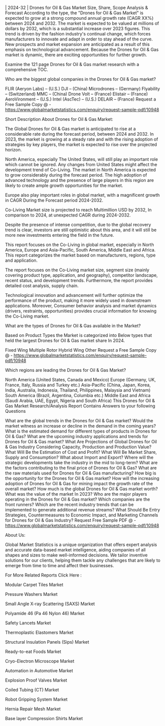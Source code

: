 | 2024-32 | Drones for Oil & Gas Market Size, Share, Scope Analysis & Forecast
According to the type, the "Drones for Oil & Gas Market" is expected to grow at a strong compound annual growth rate (CAGR XX%) between 2024 and 2032. The market is expected to be valued at millions of dollars by 2032, which is a substantial increase over 2023 figures. This trend is driven by the fashion industry's continual change, which forces manufacturers to innovate and adapt in order to stay ahead of the curve. New prospects and market expansion are anticipated as a result of this emphasis on technological advancement. Because the Drones for Oil & Gas market is dynamic, there are exciting opportunities for further growth.

Examine the 121 page Drones for Oil & Gas market research with a comprehensive TOC.

Who are the biggest global companies in the Drones for Oil & Gas market?


FLIR (Aeryon Labs) – (U.S.)
DJI – (China)
Microdrones – (Germany)
Flyability – (Switzerland)
MMC – (China)
Drone Volt – (France)
Elistair – (France)
AeroVironment – (U.S.)
Intel (AscTec) – (U.S.)
DELAIR – (France)
Request a Free Sample Copy @ - https://www.globalmarketstatistics.com/enquiry/request-sample-pdf/10948

Short Description About Drones for Oil & Gas Market:

The Global Drones for Oil & Gas market is anticipated to rise at a considerable rate during the forecast period, between 2024 and 2032. In 2023, the market is growing at a steady rate and with the rising adoption of strategies by key players, the market is expected to rise over the projected horizon.

North America, especially The United States, will still play an important role which cannot be ignored. Any changes from United States might affect the development trend of Co-Living. The market in North America is expected to grow considerably during the forecast period. The high adoption of advanced technology and the presence of large players in this region are likely to create ample growth opportunities for the market.

Europe also play important roles in global market, with a magnificent growth in CAGR During the Forecast period 2024-2032.

Co-Living Market size is projected to reach Multimillion USD by 2032, In comparison to 2024, at unexpected CAGR during 2024-2032.

Despite the presence of intense competition, due to the global recovery trend is clear, investors are still optimistic about this area, and it will still be more new investments entering the field in the future.

This report focuses on the Co-Living in global market, especially in North America, Europe and Asia-Pacific, South America, Middle East and Africa. This report categorizes the market based on manufacturers, regions, type and application.

The report focuses on the Co-Living market size, segment size (mainly covering product type, application, and geography), competitor landscape, recent status, and development trends. Furthermore, the report provides detailed cost analysis, supply chain.

Technological innovation and advancement will further optimize the performance of the product, making it more widely used in downstream applications. Moreover, Consumer behavior analysis and market dynamics (drivers, restraints, opportunities) provides crucial information for knowing the Co-Living market.

What are the types of Drones for Oil & Gas available in the Market?

Based on Product Types the Market is categorized into Below types that held the largest Drones for Oil & Gas market share In 2024.


Fixed Wing Multiple Rotor Hybrid Wing
Other
Request a Free Sample Copy @ - https://www.globalmarketstatistics.com/enquiry/request-sample-pdf/10948

Which regions are leading the Drones for Oil & Gas Market?

North America (United States, Canada and Mexico)
Europe (Germany, UK, France, Italy, Russia and Turkey etc.)
Asia-Pacific (China, Japan, Korea, India, Australia, Indonesia, Thailand, Philippines, Malaysia and Vietnam)
South America (Brazil, Argentina, Columbia etc.)
Middle East and Africa (Saudi Arabia, UAE, Egypt, Nigeria and South Africa)
This Drones for Oil & Gas Market Research/Analysis Report Contains Answers to your following Questions

What are the global trends in the Drones for Oil & Gas market? Would the market witness an increase or decline in the demand in the coming years?
What is the estimated demand for different types of products in Drones for Oil & Gas? What are the upcoming industry applications and trends for Drones for Oil & Gas market?
What Are Projections of Global Drones for Oil & Gas Industry Considering Capacity, Production and Production Value? What Will Be the Estimation of Cost and Profit? What Will Be Market Share, Supply and Consumption? What about Import and Export?
Where will the strategic developments take the industry in the mid to long-term?
What are the factors contributing to the final price of Drones for Oil & Gas? What are the raw materials used for Drones for Oil & Gas manufacturing?
How big is the opportunity for the Drones for Oil & Gas market? How will the increasing adoption of Drones for Oil & Gas for mining impact the growth rate of the overall market?
How much is the global Drones for Oil & Gas market worth? What was the value of the market In 2023?
Who are the major players operating in the Drones for Oil & Gas market? Which companies are the front runners?
Which are the recent industry trends that can be implemented to generate additional revenue streams?
What Should Be Entry Strategies, Countermeasures to Economic Impact, and Marketing Channels for Drones for Oil & Gas Industry?
Request Free Sample PDF @ - https://www.globalmarketstatistics.com/enquiry/request-sample-pdf/10948

About Us:

Global Market Statistics is a unique organization that offers expert analysis and accurate data-based market intelligence, aiding companies of all shapes and sizes to make well-informed decisions. We tailor inventive solutions for our clients, helping them tackle any challenges that are likely to emerge from time to time and affect their businesses.

For More Related Reports Click Here :

Modular Carpet Tiles Market

Pressure Washers Market

Small Angle X-ray Scattering (SAXS) Market

Polyamide 46 (Pa 46 Nylon 46) Market

Safety Lancets Market

Thermoplastic Elastomers Market

Structural Insulation Panels (Sips) Market

Ready-to-eat Foods Market

Cryo-Electron Microscope Market

Automation in Automotive Market

Explosion Proof Valves Market

Coiled Tubing (CT) Market

Robot Gripping System Market

Hernia Repair Mesh Market

Base layer Compression Shirts Market